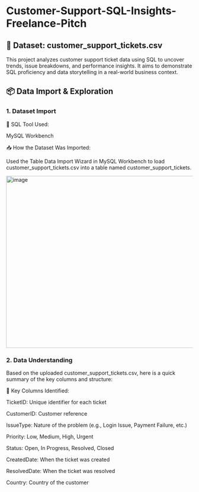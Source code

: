 # Customer-Support-SQL-Insights-Freelance-Pitch


## 📁 Dataset: customer_support_tickets.csv

This project analyzes customer support ticket data using SQL to uncover trends, issue breakdowns, and performance insights. It aims to demonstrate SQL proficiency and data storytelling in a real-world business context.


## 📦 Data Import & Exploration

### 1. Dataset Import

🔧 SQL Tool Used:

MySQL Workbench


📥 How the Dataset Was Imported:

Used the Table Data Import Wizard in MySQL Workbench to load customer_support_tickets.csv into a table named customer_support_tickets.


<img width="978" height="465" alt="image" src="https://github.com/user-attachments/assets/42706a0b-9c17-4202-b0de-f5172ee7f089" />


### 2. Data Understanding

Based on the uploaded customer_support_tickets.csv, here is a quick summary of the key columns and structure:


🔑 Key Columns Identified:

TicketID: Unique identifier for each ticket

CustomerID: Customer reference

IssueType: Nature of the problem (e.g., Login Issue, Payment Failure, etc.)

Priority: Low, Medium, High, Urgent

Status: Open, In Progress, Resolved, Closed

CreatedDate: When the ticket was created

ResolvedDate: When the ticket was resolved

Country: Country of the customer
